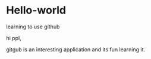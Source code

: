 # Hello-world
learning to use github

hi ppl,

gitgub is an interesting application and its fun learning it.

